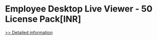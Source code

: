 # Employee Desktop Live Viewer - 50 License Pack[INR]
[>> Detailed information](https://secure.element5.com/esales/product.html?productid=300384862&affiliateid=200057808)
